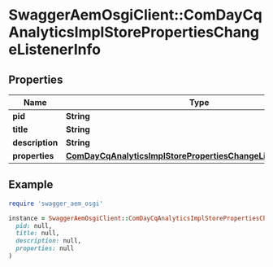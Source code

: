 # SwaggerAemOsgiClient::ComDayCqAnalyticsImplStorePropertiesChangeListenerInfo

## Properties

| Name | Type | Description | Notes |
| ---- | ---- | ----------- | ----- |
| **pid** | **String** |  | [optional] |
| **title** | **String** |  | [optional] |
| **description** | **String** |  | [optional] |
| **properties** | [**ComDayCqAnalyticsImplStorePropertiesChangeListenerProperties**](ComDayCqAnalyticsImplStorePropertiesChangeListenerProperties.md) |  | [optional] |

## Example

```ruby
require 'swagger_aem_osgi'

instance = SwaggerAemOsgiClient::ComDayCqAnalyticsImplStorePropertiesChangeListenerInfo.new(
  pid: null,
  title: null,
  description: null,
  properties: null
)
```

